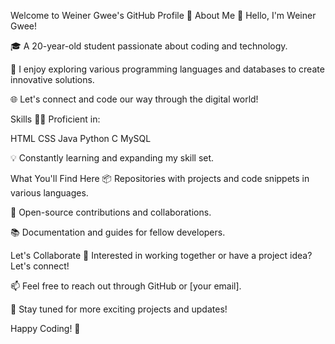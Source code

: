 Welcome to Weiner Gwee's GitHub Profile 👋
About Me
🌟 Hello, I'm Weiner Gwee!

🎓 A 20-year-old student passionate about coding and technology.

🚀 I enjoy exploring various programming languages and databases to create innovative solutions.

🌐 Let's connect and code our way through the digital world!

Skills
👨‍💻 Proficient in:

HTML
CSS
Java
Python
C
MySQL

  💡 Constantly learning and expanding my skill set.

What You'll Find Here
📦 Repositories with projects and code snippets in various languages.

🧰 Open-source contributions and collaborations.

📚 Documentation and guides for fellow developers.

Let's Collaborate
🤝 Interested in working together or have a project idea? Let's connect!

📫 Feel free to reach out through GitHub or [your email].

📡 Stay tuned for more exciting projects and updates!

Happy Coding! 🚀
